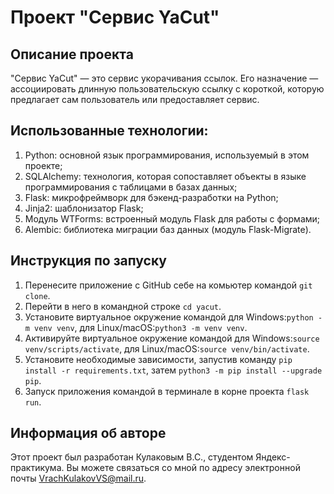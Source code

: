 # Проект "Cервис YaCut"

## Описание проекта
"Cервис YaCut" — это сервис укорачивания ссылок. Его назначение — ассоциировать длинную пользовательскую ссылку с короткой, которую предлагает сам пользователь или предоставляет сервис.

## Использованные технологии:
1. Python: основной язык программирования, используемый в этом проекте;
2. SQLAlchemy: технология, которая сопоставляет объекты в языке программирования с таблицами в базах данных;
3. Flask: микрофреймворк для бэкенд-разработки на Python;
4. Jinja2: шаблонизатор Flask;
5. Модуль WTForms: встроенный модуль Flask для работы с формами;
6. Alembic: библиотека миграции баз данных (модуль Flask-Migrate).

## Инструкция по запуску
1. Перенесите приложение с GitHub себе на комьютер командой `git clone`.
2. Перейти в него в командной строке `cd yacut`.
3. Установите виртуальное окружение командой для Windows:`python -m venv venv`, для Linux/macOS:`python3 -m venv venv`.
4. Активируйте виртуальное окружение командой для Windows:`source venv/scripts/activate`, для Linux/macOS:`source venv/bin/activate`.
3. Установите необходимые зависимости, запустив команду `pip install -r requirements.txt`, затем `python3 -m pip install --upgrade pip`.
4. Запуск приложения командой в терминале в корне проекта `flask run`.

## Информация об авторе
Этот проект был разработан Кулаковым В.С., студентом Яндекс-практикума. Вы можете связаться со мной по адресу электронной почты VrachKulakovVS@mail.ru.
